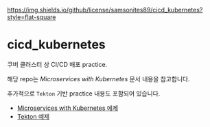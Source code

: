 https://img.shields.io/github/license/samsonites89/cicd_kubernetes?style=flat-square

# cicd_kubernetes
쿠버 클러스터 상 CI/CD 배포 practice.

해당 repo는 *Microservices with Kubernetes* 문서 내용을 참고합니다.

추가적으로 `Tekton` 기반 practice 내용도 포함되어 있습니다.

- [Microservices with Kubernetes 에제](./sample/README.md)
- [Tekton 예제](./tekton/README.md)
